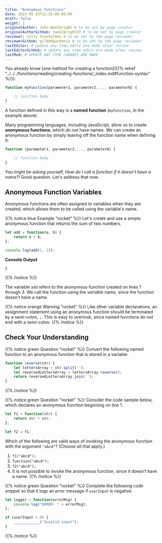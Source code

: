 ```yaml
---
title: "Anonymous Functions"
date: 2023-05-25T12:55:09-05:00
draft: false
weight: 2
originalAuthor: John Woolbright # to be set by page creator
originalAuthorGitHub: jwoolbright23 # to be set by page creator
reviewer: Sally Steuterman # to be set by the page reviewer
reviewerGitHub: gildedgardenia # to be set by the page reviewer
lastEditor: # update any time edits are made after review
lastEditorGitHub: # update any time edits are made after review
lastMod: # UPDATE ANY TIME CHANGES ARE MADE
---
```


You already know [one method for creating a function]({{% relref "../../../functions/reading/creating-functions/_index.md#function-syntax" %}}):

```javascript
function myFunction(parameter1, parameter2,..., parameterN) {

    // function body
}
```

A function defined in this way is a **named function** (`myFunction`, in the example above).

Many programming languages, including JavaScript, allow us to create **anonymous functions**, which *do not* have names. We can create an anonymous function by simply leaving off the function name when defining it:

```javascript
function (parameter1, parameter2,..., parameterN) {

    // function body
}
```

You might be asking yourself, *How do I call a function if it doesn't have a name?!* Good question. Let's address that now.

## Anonymous Function Variables

Anonymous functions are often assigned to variables when they are created, which allows them to be called using the variable's name.

{{% notice blue Example "rocket" %}}
Let's create and use a simple anonymous function that returns the sum of two numbers.

```javascript {linenos = true}
let add = function(a, b) {
    return a + b;
};

console.log(add(1, 1));
```

**Console Output**

```console
2
```
{{% /notice %}}

The variable `add` refers to the anonymous function created on lines 1 through 3. We call the function using the *variable* name, since the function doesn't have a name.

<!-- The visual analogy here is the same as that of a variable referring to a named function.

![The variable add on the left refers to an anonymous function on the right](pictures/function-var-anonymous.png?classes=border) -->

{{% notice orange Warning "rocket" %}}
Like other variable declarations, an assignment statement using an anonymous function should be terminated by a semi-colon, `;`. This is easy to overlook, since named functions do *not* end with a semi-colon.
{{% /notice %}}

## Check Your Understanding

{{% notice green Question "rocket" %}}
Convert the following named function to an anonymous function that is stored in a variable.

```javascript
function reverse(str) {
    let lettersArray = str.split('');
    let reversedLettersArray = lettersArray.reverse();
    return reversedLettersArray.join('');
}
```
{{% /notice %}}

{{% notice green Question "rocket" %}}
Consider the code sample below, which declares an anonymous function
beginning on line 1.

```javascript
let f1 = function(str) {
    return str + str;
};

let f2 = f1;
```

Which of the following are valid ways of invoking the anonymous
function with the argument `"abcd"`? (Choose all that apply.)

1. `f1("abcd");`
1. `function("abcd");`
1. `f2("abcd");`
1. It is not possible to invoke the anonymous function, since it doesn’t have a name.
{{% /notice %}}

{{% notice green Question "rocket" %}}
Complete the following code snippet so that it logs an error message
if `userInput` is negative.

```javascript
let logger = function(errorMsg) {
    console.log("ERROR: " + errorMsg);
};

if (userInput < 0) {
    ____________("Invalid input");
}
```
{{% /notice %}}